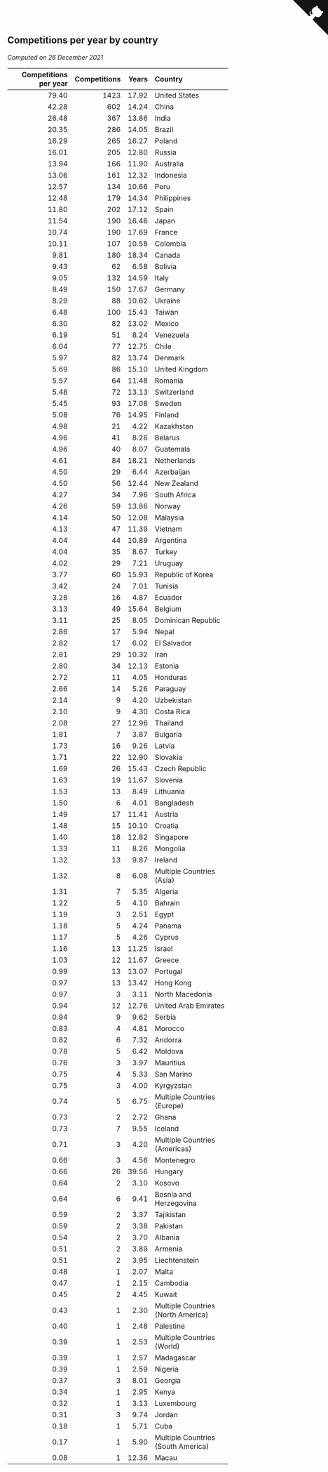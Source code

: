 ## Competitions per year by country

*Computed on 26 December 2021*

| Competitions per year | Competitions | Years | Country |
| ---: | ---: | ---: | :--- |
| 79.40 | 1423 | 17.92 | United States |
| 42.28 | 602 | 14.24 | China |
| 26.48 | 367 | 13.86 | India |
| 20.35 | 286 | 14.05 | Brazil |
| 16.29 | 265 | 16.27 | Poland |
| 16.01 | 205 | 12.80 | Russia |
| 13.94 | 166 | 11.90 | Australia |
| 13.06 | 161 | 12.32 | Indonesia |
| 12.57 | 134 | 10.66 | Peru |
| 12.48 | 179 | 14.34 | Philippines |
| 11.80 | 202 | 17.12 | Spain |
| 11.54 | 190 | 16.46 | Japan |
| 10.74 | 190 | 17.69 | France |
| 10.11 | 107 | 10.58 | Colombia |
| 9.81 | 180 | 18.34 | Canada |
| 9.43 | 62 | 6.58 | Bolivia |
| 9.05 | 132 | 14.59 | Italy |
| 8.49 | 150 | 17.67 | Germany |
| 8.29 | 88 | 10.62 | Ukraine |
| 6.48 | 100 | 15.43 | Taiwan |
| 6.30 | 82 | 13.02 | Mexico |
| 6.19 | 51 | 8.24 | Venezuela |
| 6.04 | 77 | 12.75 | Chile |
| 5.97 | 82 | 13.74 | Denmark |
| 5.69 | 86 | 15.10 | United Kingdom |
| 5.57 | 64 | 11.48 | Romania |
| 5.48 | 72 | 13.13 | Switzerland |
| 5.45 | 93 | 17.08 | Sweden |
| 5.08 | 76 | 14.95 | Finland |
| 4.98 | 21 | 4.22 | Kazakhstan |
| 4.96 | 41 | 8.26 | Belarus |
| 4.96 | 40 | 8.07 | Guatemala |
| 4.61 | 84 | 18.21 | Netherlands |
| 4.50 | 29 | 6.44 | Azerbaijan |
| 4.50 | 56 | 12.44 | New Zealand |
| 4.27 | 34 | 7.96 | South Africa |
| 4.26 | 59 | 13.86 | Norway |
| 4.14 | 50 | 12.08 | Malaysia |
| 4.13 | 47 | 11.39 | Vietnam |
| 4.04 | 44 | 10.89 | Argentina |
| 4.04 | 35 | 8.67 | Turkey |
| 4.02 | 29 | 7.21 | Uruguay |
| 3.77 | 60 | 15.93 | Republic of Korea |
| 3.42 | 24 | 7.01 | Tunisia |
| 3.28 | 16 | 4.87 | Ecuador |
| 3.13 | 49 | 15.64 | Belgium |
| 3.11 | 25 | 8.05 | Dominican Republic |
| 2.86 | 17 | 5.94 | Nepal |
| 2.82 | 17 | 6.02 | El Salvador |
| 2.81 | 29 | 10.32 | Iran |
| 2.80 | 34 | 12.13 | Estonia |
| 2.72 | 11 | 4.05 | Honduras |
| 2.66 | 14 | 5.26 | Paraguay |
| 2.14 | 9 | 4.20 | Uzbekistan |
| 2.10 | 9 | 4.30 | Costa Rica |
| 2.08 | 27 | 12.96 | Thailand |
| 1.81 | 7 | 3.87 | Bulgaria |
| 1.73 | 16 | 9.26 | Latvia |
| 1.71 | 22 | 12.90 | Slovakia |
| 1.69 | 26 | 15.43 | Czech Republic |
| 1.63 | 19 | 11.67 | Slovenia |
| 1.53 | 13 | 8.49 | Lithuania |
| 1.50 | 6 | 4.01 | Bangladesh |
| 1.49 | 17 | 11.41 | Austria |
| 1.48 | 15 | 10.10 | Croatia |
| 1.40 | 18 | 12.82 | Singapore |
| 1.33 | 11 | 8.26 | Mongolia |
| 1.32 | 13 | 9.87 | Ireland |
| 1.32 | 8 | 6.08 | Multiple Countries (Asia) |
| 1.31 | 7 | 5.35 | Algeria |
| 1.22 | 5 | 4.10 | Bahrain |
| 1.19 | 3 | 2.51 | Egypt |
| 1.18 | 5 | 4.24 | Panama |
| 1.17 | 5 | 4.26 | Cyprus |
| 1.16 | 13 | 11.25 | Israel |
| 1.03 | 12 | 11.67 | Greece |
| 0.99 | 13 | 13.07 | Portugal |
| 0.97 | 13 | 13.42 | Hong Kong |
| 0.97 | 3 | 3.11 | North Macedonia |
| 0.94 | 12 | 12.76 | United Arab Emirates |
| 0.94 | 9 | 9.62 | Serbia |
| 0.83 | 4 | 4.81 | Morocco |
| 0.82 | 6 | 7.32 | Andorra |
| 0.78 | 5 | 6.42 | Moldova |
| 0.76 | 3 | 3.97 | Mauritius |
| 0.75 | 4 | 5.33 | San Marino |
| 0.75 | 3 | 4.00 | Kyrgyzstan |
| 0.74 | 5 | 6.75 | Multiple Countries (Europe) |
| 0.73 | 2 | 2.72 | Ghana |
| 0.73 | 7 | 9.55 | Iceland |
| 0.71 | 3 | 4.20 | Multiple Countries (Americas) |
| 0.66 | 3 | 4.56 | Montenegro |
| 0.66 | 26 | 39.56 | Hungary |
| 0.64 | 2 | 3.10 | Kosovo |
| 0.64 | 6 | 9.41 | Bosnia and Herzegovina |
| 0.59 | 2 | 3.37 | Tajikistan |
| 0.59 | 2 | 3.38 | Pakistan |
| 0.54 | 2 | 3.70 | Albania |
| 0.51 | 2 | 3.89 | Armenia |
| 0.51 | 2 | 3.95 | Liechtenstein |
| 0.48 | 1 | 2.07 | Malta |
| 0.47 | 1 | 2.15 | Cambodia |
| 0.45 | 2 | 4.45 | Kuwait |
| 0.43 | 1 | 2.30 | Multiple Countries (North America) |
| 0.40 | 1 | 2.48 | Palestine |
| 0.39 | 1 | 2.53 | Multiple Countries (World) |
| 0.39 | 1 | 2.57 | Madagascar |
| 0.39 | 1 | 2.59 | Nigeria |
| 0.37 | 3 | 8.01 | Georgia |
| 0.34 | 1 | 2.95 | Kenya |
| 0.32 | 1 | 3.13 | Luxembourg |
| 0.31 | 3 | 9.74 | Jordan |
| 0.18 | 1 | 5.71 | Cuba |
| 0.17 | 1 | 5.90 | Multiple Countries (South America) |
| 0.08 | 1 | 12.36 | Macau |


<a href="https://github.com/jonatanklosko/wca_statistics" class="github-corner" aria-label="View source on Github"><svg width="80" height="80" viewBox="0 0 250 250" style="fill:#151513; color:#fff; position: absolute; top: 0; border: 0; right: 0;" aria-hidden="true"><path d="M0,0 L115,115 L130,115 L142,142 L250,250 L250,0 Z"></path><path d="M128.3,109.0 C113.8,99.7 119.0,89.6 119.0,89.6 C122.0,82.7 120.5,78.6 120.5,78.6 C119.2,72.0 123.4,76.3 123.4,76.3 C127.3,80.9 125.5,87.3 125.5,87.3 C122.9,97.6 130.6,101.9 134.4,103.2" fill="currentColor" style="transform-origin: 130px 106px;" class="octo-arm"></path><path d="M115.0,115.0 C114.9,115.1 118.7,116.5 119.8,115.4 L133.7,101.6 C136.9,99.2 139.9,98.4 142.2,98.6 C133.8,88.0 127.5,74.4 143.8,58.0 C148.5,53.4 154.0,51.2 159.7,51.0 C160.3,49.4 163.2,43.6 171.4,40.1 C171.4,40.1 176.1,42.5 178.8,56.2 C183.1,58.6 187.2,61.8 190.9,65.4 C194.5,69.0 197.7,73.2 200.1,77.6 C213.8,80.2 216.3,84.9 216.3,84.9 C212.7,93.1 206.9,96.0 205.4,96.6 C205.1,102.4 203.0,107.8 198.3,112.5 C181.9,128.9 168.3,122.5 157.7,114.1 C157.9,116.9 156.7,120.9 152.7,124.9 L141.0,136.5 C139.8,137.7 141.6,141.9 141.8,141.8 Z" fill="currentColor" class="octo-body"></path></svg></a><style>.github-corner:hover .octo-arm{animation:octocat-wave 560ms ease-in-out}@keyframes octocat-wave{0%,100%{transform:rotate(0)}20%,60%{transform:rotate(-25deg)}40%,80%{transform:rotate(10deg)}}@media (max-width:500px){.github-corner:hover .octo-arm{animation:none}.github-corner .octo-arm{animation:octocat-wave 560ms ease-in-out}}</style>

